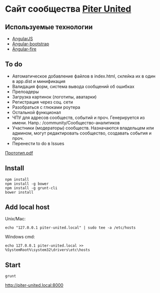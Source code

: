 # Сайт сообщества [Piter United](http://piter-united.ru/)

## Используемые технологии

- [AngularJS](http://angularjs.org/)
- [Angular-bootstrap](http://angular-ui.github.io/bootstrap/)
- [Angular-fire](http://angularfire.com/)

## To do

- Автоматическое добавление файлов в index.html, склейка их в один в app.dist и минификация
- Валидация форм, система вывода сообщений об ошибках
- Прелоадеры
- Загрузка картинок (логотипы, аватарки)
- Регистрация через соц. сети
- Разобраться с глюками роутера
- Остальной функционал
- ЧПУ для адресов сообществ, событий и проч. Генерируется из имени. Напр.: /community/Сообщество-аналитиков
- Участники (модераторы) сообществ. Назначаются владельцем или админом, могут редактировать сообщество, создавать события и проч.
- Перенести to do в Issues

[Прототип.pdf](https://www.dropbox.com/s/mnbtbzdxzdanyp9/Piter%20United%20prototype%20v1.pdf)

## Install

    npm install
    npm install -g bower
    npm install -g grunt-cli
    bower install

## Add local host

Unix/Mac:

    echo "127.0.0.1 piter-united.local" | sudo tee -a /etc/hosts

Windows cmd:

    echo 127.0.0.1 piter-united.local >> %SystemRoot%\system32\drivers\etc\hosts

## Start

    grunt

http://piter-united.local:8000
